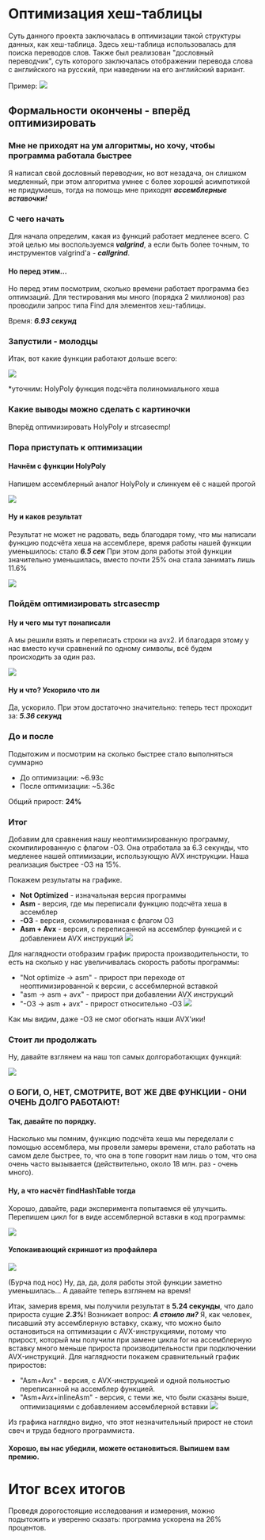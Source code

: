 # Оптимизация хеш-таблицы
Суть данного проекта заключалась в оптимизации такой структуры данных, как хеш-таблица. Здесь хеш-таблица использовалась для поиска переводов слов. Также был реализован "дословный переводчик", суть которого заключалась отображении перевода слова с английского на русский, при наведении на его английский вариант.

Пример:
![](https://i.imgur.com/IosgJ2t.png)


## Формальности окончены - вперёд оптимизировать
### Мне не приходят на ум алгоритмы, но хочу, чтобы программа работала быстрее
Я написал свой дословный переводчик, но вот незадача, он слишком медленный, при этом алгоритма умнее с более хорошей асимпотикой не придумаешь, тогда на помощь мне приходят ***ассемблерные вставочки!*** 
### С чего начать
Для начала определим, какая из функций работает медленее всего. С этой целью мы воспользуемся ***valgrind***, а если быть более точным, то инструментов valgrind'a - ***callgrind***. 

#### Но перед этим...
Но перед этим посмотрим, сколько времени работает программа без оптимзаций.
Для тестирования мы много (порядка 2 миллионов) раз проводили запрос типа Find для элементов хеш-таблицы.

Время: ***6.93 секунд***

### Запустили - молодцы
Итак, вот какие функции работают дольше всего:

![](https://i.imgur.com/5LpSiMd.png)

*уточним: HolyPoly функция подсчёта полиномиального хеша

### Какие выводы можно сделать с картиночки
Вперёд оптимизировать HolyPoly и strcasecmp!

### Пора приступать к оптимизации
#### Начнём с функции HolyPoly
Напишем ассемблерный аналог HolyPoly и слинкуем её с нашей прогой

![](https://i.imgur.com/HVZp55T.png)


#### Ну и каков результат

Результат не может не радовать, ведь благодаря тому, что мы написали функцию подсчёта хеша на ассемблере, время работы нашей функции уменьшилось: стало ***6.5 сек***
При этом доля работы этой функции значительно уменьшилась, вместо почти 25% она стала занимать лишь 11.6%

![](https://i.imgur.com/d9cueHJ.png)



### Пойдём оптимизировать strcasecmp

#### Ну и чего мы тут понаписали
А мы решили взять и переписать строки на avx2. И благодаря этому у нас вместо кучи сравнений по одному символы, всё будем происходить за один раз.

![](https://i.imgur.com/0yOm3Sh.png)


#### Ну и что? Ускорило что ли
Да, ускорило.
При этом достаточно значительно: теперь тест проходит за: ***5.36 секунд***


### До и после
Подытожим и посмотрим на сколько быстрее стало выполняться суммарно
* До оптимизации: ~6.93c
* После оптимизации: ~5.36c

Общий прирост: **24%**

### Итог
Добавим для сравнения нашу неоптимизированную программу, скомпилированную с флагом -О3. Она отработала за 6.3 секунды, что медленее нашей оптимизации, использующую AVX инструкции. Наша реализация быстрее -О3 на 15%.

Покажем результаты на графике.
* **Not Optimized** - изначальная версия программы
* **Asm** - версия, где мы переписали функцию подсчёта хеша в ассемблер
* **-O3** - версия, скомилированная с флагом О3
* **Asm + Avx** - версия, c переписанной на ассемблер функцией и с добавлением AVX инструкций
![](https://i.imgur.com/hcMS8tk.png)

Для наглядности отобразим график прироста производительности, то есть на сколько у нас увеличивалась скорость работы программы:
* "Not optimize -> asm" - прирост при переходе от неоптимизированной к версии, с ассебмлерной вставкой
* "asm -> asm + avx" - прирост при добавлении AVX инструкций
* "-O3 -> asm + avx" - прирост относительно -O3
![](https://i.imgur.com/eNpZgDS.png)

Как мы видим, даже -О3 не смог обогнать наши AVX'ики!

### Стоит ли продолжать
Ну, давайте взглянем на наш топ самых долгоработающих функций:

![](https://i.imgur.com/IqsgDWF.png)


### О БОГИ, О, НЕТ, СМОТРИТЕ, ВОТ ЖЕ ДВЕ ФУНКЦИИ - ОНИ ОЧЕНЬ ДОЛГО РАБОТАЮТ!
#### Так, давайте по порядку. 
Насколько мы помним, функцию подсчёта хеша мы переделали с помощью ассемблера, мы провели замеры времени, стало работать на самом деле быстрее, то, что она в топе говорит нам лишь о том, что она очень часто вызывается (действительно, около 18 млн. раз - очень много). 
#### Ну, а что насчёт findHashTable тогда
Хорошо, давайте, ради эксперимента попытаемся её улучшить. Перепишем цикл for в виде ассемблерной вставки в код программы:

![](https://i.imgur.com/MIJoM8U.png)

#### Успокаивающий скриншот из профайлера
![](https://i.imgur.com/6bejf8j.png)

(Бурча под нос) Ну, да, да, доля работы этой функции заметно уменьшилась...
А давайте теперь взглянем на время!

Итак, замерив время, мы получили результат в **5.24 секунды**, что дало прироста сущие ***2.3%***! Возникает вопрос: ***А стоило ли?*** Я, как человек, писавший эту ассемблерную вставку, скажу, что можно было остановиться на оптимизации с AVX-инструкциями, потому что прирост, который мы получили при замене цикла for на ассемблерную вставку много меньше прироста производительности при подключении AVX-инструкций. Для наглядности покажем сравнительный график приростов:

* "Asm+Avx" - версия, с AVX-инструкцией и одной польностью переписанной на ассемблер функцией.
* "Asm+Avx+inlineAsm" - версия, с теми же, что были сказаны выше, оптимизациями с добавлением ассемблерной вставки
![](https://i.imgur.com/9PtkwqM.png)

Из графика наглядно видно, что этот незначительный прирост не стоил свеч и труда бедного программиста.

#### Хорошо, вы нас убедили, можете остановиться. Выпишем вам премию.

# Итог всех итогов
Проведя дорогостоящие исследования и измерения, можно подытожить и уверенно сказать: программа ускорена на 26% процентов.